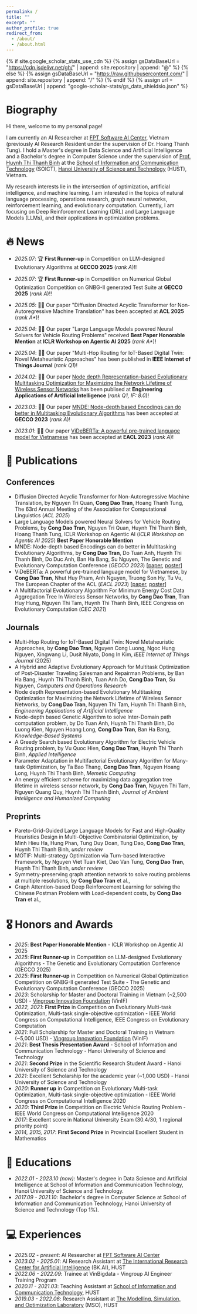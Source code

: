```yaml
---
permalink: /
title: ""
excerpt: ""
author_profile: true
redirect_from: 
  - /about/
  - /about.html
---
```


{% if site.google_scholar_stats_use_cdn %}
{% assign gsDataBaseUrl = "https://cdn.jsdelivr.net/gh/" | append: site.repository | append: "@" %}
{% else %}
{% assign gsDataBaseUrl = "https://raw.githubusercontent.com/" | append: site.repository | append: "/" %}
{% endif %}
{% assign url = gsDataBaseUrl | append: "google-scholar-stats/gs_data_shieldsio.json" %}

<span class='anchor' id='about-me'></span>

# Biography
Hi there, welcome to my personal page! 

I am currently an AI Researcher at [FPT Software AI Center](https://www.fpt-aicenter.com/), Vietnam (previously AI Research Resident under the supervision of Dr. Hoang Thanh Tung). I hold a Master's degree in Data Science and Artificial Intelligence and a Bachelor's degree in Computer Science under the supervision of [Prof. Huynh Thi Thanh Binh](https://users.soict.hust.edu.vn/binhht/) at the [School of Information and Communication Technology](https://soict.hust.edu.vn/en/) (SOICT), [Hanoi University of Science and Technology](https://hust.edu.vn/en/) (HUST), Vietnam. 

My research interests lie in the intersection of optimization, artificial intelligence, and machine learning. I am interested in the topics of natural language processing, operations research, graph neural networks, reinforcement learning, and evolutionary computation. Currently, I am focusing on Deep Reinforcement Learning (DRL) and Large Language Models (LLMs), and their applications in optimization problems.



# 🔥 News
- *2025.07*: 🏆 **First Runner-up** in Competition on LLM-designed Evolutionary Algorithms at **GECCO 2025** (*rank A*)!!
- *2025.07*: 🏆 **First Runner-up** in Competition on Numerical Global Optimization Competition on GNBG-Il generated Test Suite at **GECCO 2025** (*rank A*)!!
- *2025.05*: 🎉🎉 Our paper "Diffusion Directed Acyclic Transformer for Non-Autoregressive Machine Translation" has been accepted at **ACL 2025** (*rank A\**)!
- *2025.04*: 🎉🎉 Our paper "Large Language Models powered Neural Solvers for Vehicle Routing Problems" received **Best Paper Honorable Mention** at **ICLR Workshop on Agentic AI 2025** (*rank A\**)!

- *2025.04*: 🎉🎉 Our paper "Multi-Hop Routing for IoT-Based Digital Twin: Novel Metaheuristic Approaches" has been published in **IEEE Internet of Things Journal** (*rank Q1*)!
- *2024.02*: 🎉🎉 Our paper [Node depth Representation-based Evolutionary Multitasking Optimization for Maximizing the Network Lifetime of Wireless Sensor Networks](https://www.sciencedirect.com/science/article/abs/pii/S0952197623016470) has been publised at  **Engineering Applications of Artificial Intelligence** (*rank Q1, IF: 8.0*)!
- *2023.03*: 🎉🎉 Our paper [MNDE: Node-depth based Encodings can do better in Multitasking Evolutionary Algorithms](https://dl.acm.org/doi/abs/10.1145/3583133.3590717) has been accepted at **GECCO 2023** (*rank A*)!
- *2023.01*: 🎉🎉 Our paper [ViDeBERTa: A powerful pre-trained language model for Vietnamese](https://arxiv.org/abs/2301.10439) has been accepted at **EACL 2023** (*rank A*)!

<!-- <details>
  <summary>Old news</summary>

  <div markdown="1">
  - *2022.10*:
  </div>

</details> -->

# 📝 Publications 

<!-- <div class='paper-box'><div class='paper-box-image'><div><div class="badge">Applied Intelligence</div></div></div>
<div class='paper-box-text' markdown="1">

[A greedy search based evolutionary algorithm for electric vehicle routing problem](https://link.springer.com/article/10.1007/s10489-022-03555-8)

Vu Quoc Hien, **Cong Dao Tran**, Huynh Thi Thanh Binh

</div>
</div> -->

## Conferences
- Diffusion Directed Acyclic Transformer for Non-Autoregressive Machine Translation, by Nguyen Tri Quan, **Cong Dao Tran**, Hoang Thanh Tung, The 63rd Annual Meeting of the Association for Computational Linguistics (*ACL 2025*)
- Large Language Models powered Neural Solvers for Vehicle Routing Problems, by **Cong Dao Tran**, Nguyen Tri Quan, Huynh Thi Thanh Binh, Hoang Thanh Tung, ICLR Workshop on Agentic AI (*ICLR Workshop on Agentic AI 2025*) **Best Paper Honorable Mention**
- MNDE: Node-depth based Encodings can do better in Multitasking Evolutionary Algorithms, by **Cong Dao Tran**, Do Tuan Anh, Huynh Thi Thanh Binh, Do Duc Anh, Ban Ha Bang, Su Nguyen, The Genetic and Evolutionary Computation Conference (*GECCO 2023*)  [[paper](https://www.researchgate.net/publication/370155027_MNDE_Node-depth_encoding_can_do_better_in_evolutionary_multitask_algorithms_GECCO-2023), [poster](https://drive.google.com/file/d/14BamDd35iQk_-uKrQvikykohMcElUXus/view?usp=sharing)] 
- ViDeBERTa: A powerful pre-trained language model for Vietnamese, by **Cong Dao Tran**, Nhut Huy Pham, Anh Nguyen, Truong Son Hy, Tu Vu, The European Chapter of the ACL (*EACL 2023*) [[paper](https://arxiv.org/abs/2301.10439), [poster](https://drive.google.com/file/d/1DSQhg3z7FDxGsjAONhBpWMIU8_xLT1o5/view?usp=sharing)]
- A Multifactorial Evolutionary Algorithm For Minimum Energy Cost Data Aggregation Tree In Wireless
Sensor Networks, by **Cong Dao Tran**, Tran Huy Hung, Nguyen Thi Tam, Huynh Thi Thanh Binh, IEEE Congress on Evolutionary Computation (*CEC 2021*)

## Journals
- Multi-Hop Routing for IoT-Based Digital Twin: Novel Metaheuristic Approaches, by **Cong Dao Tran**, Nguyen Cong Luong, Ngoc Hung Nguyen, Xingwang Li, Dusit Niyato, Dong In Kim, *IEEE Internet of Things Journal* (2025)
- A Hybrid and Adaptive Evolutionary Approach for Multitask Optimization of Post-Disaster Traveling Salesman and Repairman Problems, by Ban Ha Bang, Huynh Thi Thanh Binh, Tuan Anh Do, **Cong Dao Tran**, Su Nguyen, *Computers and Operations Research*
- Node depth Representation-based Evolutionary Multitasking Optimization for Maximizing the Network Lifetime of Wireless Sensor Networks, by **Cong Dao Tran**, Nguyen Thi Tam, Huynh Thi Thanh Binh, *Engineering Applications of Artificial Intelligence*
- Node-depth based Genetic Algorithm to solve Inter-Domain path computation problem, by Do Tuan Anh, Huynh Thi Thanh Binh, Do Luong Kien, Nguyen Hoang Long, **Cong Dao Tran**, Ban Ha Bang, *Knowledge-Based Systems* 
- A Greedy Search based Evolutionary Algorithm for Electric Vehicle Routing problem, by Vu Quoc Hien, **Cong Dao Tran**, Huynh Thi Thanh Binh, *Applied Intelligence*
- Parameter Adaptation in Multifactorial Evolutionary Algorithm for Many-task Optimization, by Ta Bao
Thang, **Cong Dao Tran**, Nguyen Hoang Long, Huynh Thi Thanh Binh, *Memetic Computing*
- An energy efficient scheme for maximizing data aggregation tree lifetime in wireless sensor network, by **Cong Dao Tran**, Nguyen Thi Tam, Nguyen Quang Quy, Huynh Thi Thanh Binh, *Journal of Ambient Intelligence and Humanized Computing*

## Preprints
- Pareto-Grid-Guided Large Language Models for Fast and High-Quality Heuristics Design in Multi-Objective Combinatorial Optimization, by Minh Hieu Ha, Hung Phan, Tung Duy Doan, Tung Dao, **Cong Dao Tran**, Huynh Thi Thanh Binh, *under review*
- MOTIF: Multi-strategy Optimization via Turn-based Interactive Framework, by Nguyen Viet Tuan Kiet, Dao Van Tung, **Cong Dao Tran**, Huynh Thi Thanh Binh, *under review* 
- Symmetry-preserving graph attention network to solve routing problems at multiple resolutions, by **Cong Dao Tran** et al.,
- Graph Attention-based Deep Reinforcement Learning for solving the Chinese Postman Problem with Load-dependent costs, by **Cong Dao Tran** et al.,

# 🎖 Honors and Awards
- *2025*: **Best Paper Honorable Mention** - ICLR Workshop on Agentic AI 2025
- *2025*: **First Runner-up** in Competition on LLM-designed Evolutionary Algorithms - The Genetic and Evolutionary Computation Conference (GECCO 2025)
- *2025*: **First Runner-up** in Competition on Numerical Global Optimization Competition on GNBG-Il generated Test Suite - The Genetic and Evolutionary Computation Conference (GECCO 2025)
- *2023*: Scholarship for Master and Doctoral Training in Vietnam (~2,500 USD) - [Vingroup Innovation Foundation](https://vinif.org/en/) (VinIF)
- *2022, 2021*: **First Prize** in Competition on Evolutionary Multi-task Optimization, Multi-task single-objective optimization - IEEE World Congress on Computational Intelligence, IEEE Congress on Evolutionary Computation
- *2021*: Full Scholarship for Master and Doctoral Training in Vietnam (~5,000 USD) - [Vingroup Innovation Foundation](https://vinif.org/en/) (VinIF)
- *2021*: **Best Thesis Presentation Award** - School of Information and Communication Technology - Hanoi University of Science and Technology
- *2021*: **Second Prize** in the Scientific Research Student Award - Hanoi University of Science and Technology
- *2021*: Excellent Scholarship for the academic year (~1,000 USD) - Hanoi University of Science and Technology
- *2020*: **Runner up** in Competition on Evolutionary Multi-task Optimization, Multi-task single-objective optimization - IEEE World Congress on Computational Intelligence 2020
- *2020*: **Third Prize** in Competition on Electric Vehicle Routing Problem - IEEE World Congress on Computational Intelligence 2020
- *2017*: Excellent score in National University Exam (30.4/30, 1 regional priority point)
- *2014, 2015, 2017*: **First Second Prize** in Provincial Excellent Student in Mathematics


# 📖 Educations
- *2022.01 - 2023.10 (now)*: Master's degree in Data Science and Artificial Intelligence at School of Information and Communication Technology, Hanoi University of Science and Technology.
- *2017.09 - 2021.10*: Bachelor's degree in Computer Science at School of Information and Communication Technology, Hanoi University of Science and Technology (Top 1%). 

<!-- # 💬 Invited Talks
- *2021.06*, Lorem ipsum dolor sit amet, consectetur adipiscing elit. Vivamus ornare aliquet ipsum, ac tempus justo dapibus sit amet. 
- *2021.03*, Lorem ipsum dolor sit amet, consectetur adipiscing elit. Vivamus ornare aliquet ipsum, ac tempus justo dapibus sit amet.  \| [\[video\]](https://github.com/) -->

# 💻 Experiences
- *2025.02 - present*: AI Researcher at [FPT Software AI Center](https://www.fpt-aicenter.com/)
- *2023.02 - 2025.01*: AI Research Assistant at [The International Research Center for Artificial Intelligence](https://bkai.ai/) (BK.AI), HUST
- *2022.06 - 2022.09*: Trainee at VinBigdata - Vingroup AI Engineer Training Program
- *2020.11 - 2021.03*: Teaching Assistant at [School of Information and Communication Technology](https://soict.hust.edu.vn/), HUST
- *2019.03 - 2022.06*: Research Assistant at [The Modelling, Simulation, and Optimization Laboratory](http://mso.soict.hust.edu.vn/) (MSO), HUST